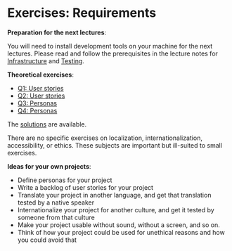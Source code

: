 # Exercises: Requirements

**Preparation for the next lectures**:

You will need to install development tools on your machine for the next lectures.
Please read and follow the prerequisites in the lecture notes for [Infrastructure](../../Infrastructure/) and [Testing](../../Testing).


**Theoretical exercises**:

- [Q1: User stories](Q1.md)
- [Q2: User stories](Q1.md)
- [Q3: Personas](Q3.md)
- [Q4: Personas](Q4.md)


The [solutions](solutions/) are available.


There are no specific exercises on localization, internationalization, accessibility, or ethics.
These subjects are important but ill-suited to small exercises.


**Ideas for your own projects**:

- Define personas for your project
- Write a backlog of user stories for your project
- Translate your project in another language, and get that translation tested by a native speaker
- Internationalize your project for another culture, and get it tested by someone from that culture
- Make your project usable without sound, without a screen, and so on.
- Think of how your project could be used for unethical reasons and how you could avoid that
